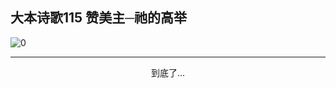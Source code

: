 
## 大本诗歌115 赞美主─祂的高举

<img alt="0" data-original="https://cdn.jsdelivr.net/gh/k34869/shi/data/d0099/0">

---

<p style="text-align: center">到底了...</p>

<script src="/js/dist-view.js"></script>